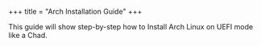 +++
title = "Arch Installation Guide"
+++

This guide will show step-by-step how to Install Arch Linux on UEFI mode like a Chad.



